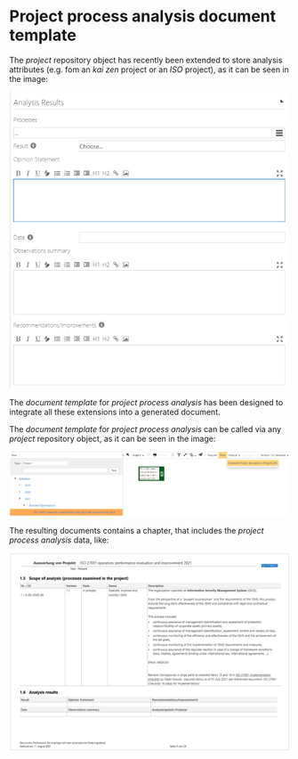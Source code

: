 # Project process analysis document template

The *project* repository object has recently been extended to store analysis attributes (e.g. fom an *kai zen* project or an *ISO* project), as it can be seen in the image:

![screen](../media/project-process-document-attributes.png)

The *document template* for *project process analysis* has been designed to integrate all these extensions into a generated document.

The *document template* for *project process analysis* can be called via any *project* repository object, as it can be seen in the image:

![screen](../media/project-process-document-template-start.png)

The resulting documents contains a chapter, that includes the *project process analysis* data, like:

![screen](../media/project-process-document-result-sample.png)

